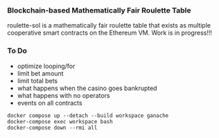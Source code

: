 ### Blockchain-based Mathematically Fair Roulette Table
roulette-sol is a mathematically fair roulette table that exists as multiple cooperative smart contracts on the Ethereum VM. Work is in progress!!!

### To Do

- optimize looping/for
- limit bet amount
- limit total bets
- what happens when the casino goes bankrupted
- what happens with no operators
- events on all contracts

```
docker compose up --detach --build workspace ganache
docker-compose exec workspace bash
docker-compose down --rmi all
```
